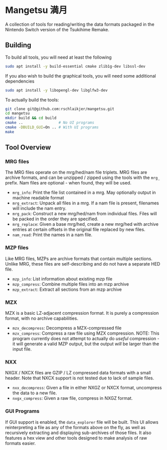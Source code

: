 # Mangetsu 満月

A collection of tools for reading/writing the data formats packaged in the
Nintendo Switch version of the Tsukihime Remake.

## Building

To build all tools, you will need at least the following

```bash
sudo apt install -y build-essential cmake zlib1g-dev libssl-dev
```

If you also wish to build the graphical tools, you will need some additional
dependencies

```bash
sudo apt install -y libopengl-dev libglfw3-dev
```

To actually build the tools:

```bash
git clone git@github.com:rschlaikjer/mangetsu.git
cd mangetsu
mkdir build && cd build
cmake ..                # No UI programs
cmake -DBUILD_GUI=On .. # With UI programs
make
```

## Tool Overview

### MRG files

The MRG files operate on the mrg/hed/nam file triplets.
MRG files are archive formats, and can be unzipped / zipped using
the tools with the `mrg_` prefix. Nam files are optional - when found, they
will be used.

- `mrg_info`: Print the file list contained in a mrg. May optionally output in
  machine readable format
- `mrg_extract`: Unpack all files in a mrg. If a nam file is present, filenames
  will include the nam entry.
- `mrg_pack`: Construct a new mrg/hed/nam from individual files. Files will be
  packed in the order they are specified.
- `mrg_replace`: Given a base mrg/hed, create a new mrg/hed with archive
  entries at certain offsets in the original file replaced by new files.
- `nam_read`: Print the names in a nam file.

### MZP files

Like MRG files, MZPs are archive formats that contain multiple sections. Unlike
MRG, these files are self-describing and do not have a separate HED file.

- `mzp_info`: List information about existing mzp file
- `mzp_compress`: Combine multiple files into an mzp archive
- `mzp_extract`: Extract all sections from an mzp archive

### MZX

MZX is a basic LZ-adjacent compression format. It is purely a compression
format, with no archive capabilities.

- `mzx_decompress`: Decompress a MZX-compressed file
- `mzx_compress`: Compress a raw file using MZX compression. NOTE: This program
currently does not attempt to actually do _useful_ compression - it will
generate a valid MZP output, but the output _will_ be larger than the input
file.

### NXX

NXGX / NXCX files are GZIP / LZ compressed data formats with a small header.
Note that NXCX support is not tested due to lack of sample files.

- `nxx_decompress`: Given a file in either NXGZ or NXCX format, uncompress the
  data to a new file.
- `nxgx_compress`: Given a raw file, compress in NXGZ format.

### GUI Programs

If GUI support is enabled, the `data_explorer` file will be built. This UI
allows reinterpreting a file as any of the formats above on the fly, as well as
recursively extracting and displaying sub-archives of those files. It also
features a hex view and other tools designed to make analysis of raw formats
easier.
